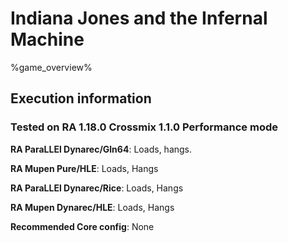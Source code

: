 # Indiana Jones and the Infernal Machine 

%game_overview%

## Execution information

### Tested on RA 1.18.0 Crossmix 1.1.0 Performance mode

**RA ParaLLEl Dynarec/Gln64**: Loads, hangs.

**RA Mupen Pure/HLE**: Loads, Hangs

**RA ParaLLEl Dynarec/Rice**: Loads, Hangs

**RA Mupen Dynarec/HLE**: Loads, Hangs

**Recommended Core config**: None